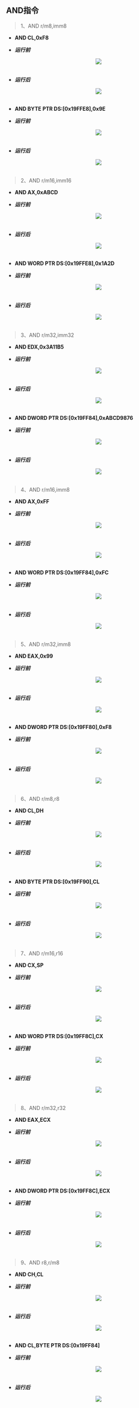 ## AND指令

> 1、AND r/m8,imm8
- **AND CL,0xF8**
* ***运行前***
<div align="center"> <img src="../../images/and//_1_and_r8_imm8.png" width=""/> </div><br>

* ***运行后***
<div align="center"> <img src="../../images/and//_2_and_r8_imm8.png" width=""/> </div><br> 

- **AND BYTE PTR DS:[0x19FFE8],0x9E**
* ***运行前***
<div align="center"> <img src="../../images/and//_3_and_m8_imm8.png" width=""/> </div><br>

* ***运行后***
<div align="center"> <img src="../../images/and//_4_and_m8_imm8.png" width=""/> </div><br>

> 2、AND r/m16,imm16
- **AND AX,0xABCD**
* ***运行前***
<div align="center"> <img src="../../images/and//_5_and_r16_imm16.png" width=""/> </div><br>

* ***运行后***
<div align="center"> <img src="../../images/and//_6_and_r16_imm16.png" width=""/> </div><br> 

- **AND WORD PTR DS:[0x19FFE8],0x1A2D**
* ***运行前***
<div align="center"> <img src="../../images/and//_7_and_m16_imm16.png" width=""/> </div><br>

* ***运行后***
<div align="center"> <img src="../../images/and//_8_and_m16_imm16.png" width=""/> </div><br>

> 3、AND r/m32,imm32
- **AND EDX,0x3A11B5**
* ***运行前***
<div align="center"> <img src="../../images/and//_9_and_r32_imm32.png" width=""/> </div><br>

* ***运行后***
<div align="center"> <img src="../../images/and//_10_and_r32_imm32.png" width=""/> </div><br> 

- **AND DWORD PTR DS:[0x19FF84],0xABCD9876**
* ***运行前***
<div align="center"> <img src="../../images/and//_11_and_m32_imm32.png" width=""/> </div><br>

* ***运行后***
<div align="center"> <img src="../../images/and//_12_and_m32_imm32.png" width=""/> </div><br>

> 4、AND r/m16,imm8
- **AND AX,0xFF**
* ***运行前***
<div align="center"> <img src="../../images/and//_13_and_r16_imm8.png" width=""/> </div><br>

* ***运行后***
<div align="center"> <img src="../../images/and//_14_and_r16_imm8.png" width=""/> </div><br> 

- **AND WORD PTR DS:[0x19FF84],0xFC**
* ***运行前***
<div align="center"> <img src="../../images/and//_15_and_m16_imm8.png" width=""/> </div><br>

* ***运行后***
<div align="center"> <img src="../../images/and//_16_and_m16_imm8.png" width=""/> </div><br>

> 5、AND r/m32,imm8
- **AND EAX,0x99**
* ***运行前***
<div align="center"> <img src="../../images/and//_17_and_r32_imm8.png" width=""/> </div><br>

* ***运行后***
<div align="center"> <img src="../../images/and//_18_and_r32_imm8.png" width=""/> </div><br> 

- **AND DWORD PTR DS:[0x19FF80],0xF8**
* ***运行前***
<div align="center"> <img src="../../images/and//_19_and_m32_imm8.png" width=""/> </div><br>

* ***运行后***
<div align="center"> <img src="../../images/and//_20_and_m32_imm8.png" width=""/> </div><br>

> 6、AND r/m8,r8
- **AND CL,DH**
* ***运行前***
<div align="center"> <img src="../../images/and//_21_and_r8_r8.png" width=""/> </div><br>

* ***运行后***
<div align="center"> <img src="../../images/and//_22_and_r8_r8.png" width=""/> </div><br> 

- **AND BYTE PTR DS:[0x19FF90],CL**
* ***运行前***
<div align="center"> <img src="../../images/and//_23_and_m8_r8.png" width=""/> </div><br>

* ***运行后***
<div align="center"> <img src="../../images/and//_24_and_m8_r8.png" width=""/> </div><br>

> 7、AND r/m16,r16
- **AND CX,SP**
* ***运行前***
<div align="center"> <img src="../../images/and//_25_and_r16_r16.png" width=""/> </div><br>

* ***运行后***
<div align="center"> <img src="../../images/and//_26_and_r16_r16.png" width=""/> </div><br> 

- **AND WORD PTR DS:[0x19FF8C],CX**
* ***运行前***
<div align="center"> <img src="../../images/and//_27_and_m16_r16.png" width=""/> </div><br>

* ***运行后***
<div align="center"> <img src="../../images/and//_28_and_m16_r16.png" width=""/> </div><br>

> 8、AND r/m32,r32
- **AND EAX,ECX**
* ***运行前***
<div align="center"> <img src="../../images/and//_29_and_r32_r32.png" width=""/> </div><br>

* ***运行后***
<div align="center"> <img src="../../images/and//_30_and_r32_r32.png" width=""/> </div><br>

- **AND DWORD PTR DS:[0x19FF8C],ECX**
* ***运行前***
<div align="center"> <img src="../../images/and//_31_and_m32_r32.png" width=""/> </div><br>

* ***运行后***
<div align="center"> <img src="../../images/and//_32_and_m32_r32.png" width=""/> </div><br>

> 9、AND r8,r/m8
- **AND CH,CL**
* ***运行前***
<div align="center"> <img src="../../images/and//_33_and_r8_r8.png" width=""/> </div><br>

* ***运行后***
<div align="center"> <img src="../../images/and//_34_and_r8_r8.png" width=""/> </div><br>

- **AND CL,BYTE PTR DS:[0x19FF84]**
* ***运行前***
<div align="center"> <img src="../../images/and//_35_and_m8_r8.png" width=""/> </div><br>

* ***运行后***
<div align="center"> <img src="../../images/and//_36_and_m8_r8.png" width=""/> </div><br>